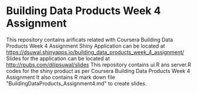 # Building Data Products Week 4 Assignment
This repository contains arificats related with Coursera Building Data Products Week 4 Assignment
Shiny Application can be located at https://dsuwal.shinyapps.io/building_data_products_week_4_assignment/
Slides for the application can be located at http://rpubs.com/dilipsuwal/slides
This repository contains ui.R ans server.R codes for the shiny product as per Coursera Building Data Products Week 4 Assignment
It also contains R mark down file "BuildingDataProducts_Assignment4.md" to create slides.
